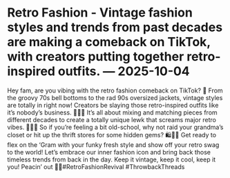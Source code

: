 # Retro Fashion - Vintage fashion styles and trends from past decades are making a comeback on TikTok, with creators putting together retro-inspired outfits. — 2025-10-04

Hey fam, are you vibing with the retro fashion comeback on TikTok? 🌟 From the groovy 70s bell bottoms to the rad 90s oversized jackets, vintage styles are totally in right now! Creators be slaying those retro-inspired outfits like it’s nobody’s business. 💃🏻🔥 It’s all about mixing and matching pieces from different decades to create a totally unique lewk that screams major retro vibes. 🕺🏼✨ So if you’re feeling a bit old-school, why not raid your grandma’s closet or hit up the thrift stores for some hidden gems? 🛍️👵🏼 Get ready to flex on the ‘Gram with your funky fresh style and show off your retro swag to the world! Let’s embrace our inner fashion icon and bring back those timeless trends from back in the day. Keep it vintage, keep it cool, keep it you! Peacin’ out ✌🏼#RetroFashionRevival #ThrowbackThreads